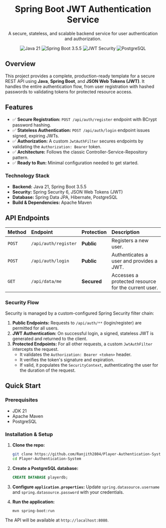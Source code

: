 <h1 align="center">Spring Boot JWT Authentication Service</h1>

<p align="center">
  A secure, stateless, and scalable backend service for user authentication and authorization.
</p>

<p align="center">
  <img src="https://img.shields.io/badge/Java-21-blue.svg" alt="Java 21">
  <img src="https://img.shields.io/badge/Spring%20Boot-3.5.5-brightgreen.svg" alt="Spring Boot 3.5.5">
  <img src="https://img.shields.io/badge/Security-JWT-critical" alt="JWT Security">
  <img src="https://img.shields.io/badge/Database-PostgreSQL-blue.svg" alt="PostgreSQL">
</p>

## Overview

This project provides a complete, production-ready template for a secure REST API using **Java**, **Spring Boot**, and **JSON Web Tokens (JWT)**. It handles the entire authentication flow, from user registration with hashed passwords to validating tokens for protected resource access.

## Features

-   ✅ **Secure Registration:** `POST /api/auth/register` endpoint with BCrypt password hashing.
-   ✅ **Stateless Authentication:** `POST /api/auth/login` endpoint issues signed, expiring JWTs.
-   ✅ **Authorization:** A custom `JwtAuthFilter` secures endpoints by validating the `Authorization: Bearer` token.
-   ✅ **Architecture:** Follows the classic Controller-Service-Repository pattern.
-   ✅ **Ready to Run:** Minimal configuration needed to get started.

### Technology Stack

-   **Backend:** Java 21, Spring Boot 3.5.5
-   **Security:** Spring Security 6, JSON Web Tokens (JWT)
-   **Database:** Spring Data JPA, Hibernate, PostgreSQL
-   **Build & Dependencies:** Apache Maven

## API Endpoints

| Method | Endpoint             | Protection | Description                                        |
| :----- | :------------------- | :--------- | :------------------------------------------------- |
| `POST` | `/api/auth/register` | **Public** | Registers a new user.                              |
| `POST` | `/api/auth/login`    | **Public** | Authenticates a user and provides a JWT.           |
| `GET`  | `/api/data/me`       | **Secured**  | Accesses a protected resource for the current user. |

### Security Flow

Security is managed by a custom-configured Spring Security filter chain:

1.  **Public Endpoints:** Requests to `/api/auth/**` (login/register) are permitted for all users.
2.  **JWT Authentication:** On successful login, a signed, stateless JWT is generated and returned to the client.
3.  **Protected Endpoints:** For all other requests, a custom `JwtAuthFilter` intercepts the request.
    -   It validates the `Authorization: Bearer <token>` header.
    -   It verifies the token's signature and expiration.
    -   If valid, it populates the `SecurityContext`, authenticating the user for the duration of the request.


## Quick Start

### Prerequisites

-   JDK 21
-   Apache Maven
-   PostgreSQL

### Installation & Setup

1.  **Clone the repo:**
    ```sh
    git clone https://github.com/Ranjith2804/Player-Authentication-System.git
    cd Player-Authentication-System
    ```
2.  **Create a PostgreSQL database:**
    ```sql
    CREATE DATABASE playerdb;
    ```
3.  **Configure `application.properties`:**
    Update `spring.datasource.username` and `spring.datasource.password` with your credentials.

4.  **Run the application:**
    ```sh
    mvn spring-boot:run
    ```

The API will be available at `http://localhost:8080`.
